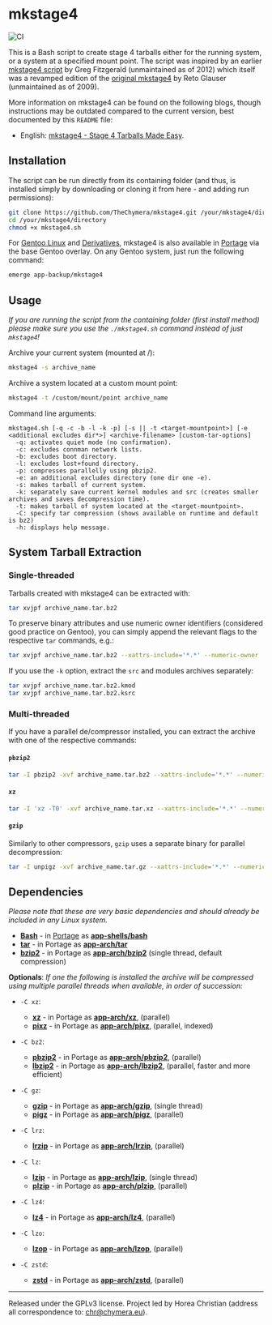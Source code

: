 # mkstage4

![CI](https://github.com/TheChymera/mkstage4/workflows/CI/badge.svg)

This is a Bash script to create stage 4 tarballs either for the running system, or a system at a specified mount point.
The script was inspired by an earlier [mkstage4 script](https://github.com/gregf/bin/blob/master/mkstage4) by Greg Fitzgerald (unmaintained as of 2012) which itself was a revamped edition of the [original mkstage4](http://blinkeye.ch/dokuwiki/doku.php/projects/mkstage4) by Reto Glauser (unmaintained as of 2009).

More information on mkstage4 can be found on the following blogs, though instructions may be outdated compared to the current version, best documented by this `README` file:

* English: [mkstage4 - Stage 4 Tarballs Made Easy](http://tutorials.chymera.eu/blog/2014/05/18/mkstage4-stage4-tarballs-made-easy/).

## Installation

The script can be run directly from its containing folder (and thus, is installed simply by downloading or cloning it from here - and adding run permissions):

```bash
git clone https://github.com/TheChymera/mkstage4.git /your/mkstage4/directory
cd /your/mkstage4/directory
chmod +x mkstage4.sh
```

For [Gentoo Linux](http://en.wikipedia.org/wiki/Gentoo_linux) and [Derivatives](http://en.wikipedia.org/wiki/Category:Gentoo_Linux_derivatives), mkstage4 is also available in [Portage](http://en.wikipedia.org/wiki/Portage_(software)) via the base Gentoo overlay.
On any Gentoo system, just run the following command:

```bash
emerge app-backup/mkstage4
```

## Usage

*If you are running the script from the containing folder (first install method) please make sure you use the `./mkstage4.sh` command instead of just `mkstage4`!*

Archive your current system (mounted at /):

```bash
mkstage4 -s archive_name
```

Archive a system located at a custom mount point:

```bash
mkstage4 -t /custom/mount/point archive_name
```

Command line arguments:

```console
mkstage4.sh [-q -c -b -l -k -p] [-s || -t <target-mountpoint>] [-e <additional excludes dir*>] <archive-filename> [custom-tar-options]
  -q: activates quiet mode (no confirmation).
  -c: excludes connman network lists.
  -b: excludes boot directory.
  -l: excludes lost+found directory.
  -p: compresses parallelly using pbzip2.
  -e: an additional excludes directory (one dir one -e).
  -s: makes tarball of current system.
  -k: separately save current kernel modules and src (creates smaller archives and saves decompression time).
  -t: makes tarball of system located at the <target-mountpoint>.
  -C: specify tar compression (shows available on runtime and default is bz2)
  -h: displays help message.
```

## System Tarball Extraction

### Single-threaded

Tarballs created with mkstage4 can be extracted with:

```bash
tar xvjpf archive_name.tar.bz2
```

To preserve binary attributes and use numeric owner identifiers (considered good practice on Gentoo), you can simply append the relevant flags to the respective `tar` commands, e.g.:

```bash
tar xvjpf archive_name.tar.bz2 --xattrs-include='*.*' --numeric-owner
```

If you use the `-k` option, extract the `src` and modules archives separately:

```bash
tar xvjpf archive_name.tar.bz2.kmod
tar xvjpf archive_name.tar.bz2.ksrc
```

### Multi-threaded

If you have a parallel de/compressor installed, you can extract the archive with one of the respective commands:

#### `pbzip2`

```bash
tar -I pbzip2 -xvf archive_name.tar.bz2 --xattrs-include='*.*' --numeric-owner
```

#### `xz`

```bash
tar -I 'xz -T0' -xvf archive_name.tar.xz --xattrs-include='*.*' --numeric-owner
```

#### `gzip`

Similarly to other compressors, `gzip` uses a separate binary for parallel decompression:

```bash
tar -I unpigz -xvf archive_name.tar.gz --xattrs-include='*.*' --numeric-owner
```

## Dependencies

*Please note that these are very basic dependencies and should already be included in any Linux system.*

* **[Bash](https://en.wikipedia.org/wiki/Bash_(Unix_shell))** - in [Portage](http://en.wikipedia.org/wiki/Portage_(software)) as **[app-shells/bash](https://packages.gentoo.org/packages/app-shells/bash)**
* **[tar](https://en.wikipedia.org/wiki/Tar_(computing))** - in Portage as **[app-arch/tar](https://packages.gentoo.org/packages/app-arch/tar)**
* **[bzip2](https://gitlab.com/federicomenaquintero/bzip2)** - in Portage as **[app-arch/bzip2](https://packages.gentoo.org/packages/app-arch/bzip2)** (single thread, default compression)


**Optionals**:
*If one the following is installed the archive will be compressed using multiple parallel threads when available, in order of succession:*

* `-C xz`:
  * **[xz](https://tukaani.org/xz/)** - in Portage as **[app-arch/xz](https://packages.gentoo.org/packages/app-arch/xz-utils)**, (parallel)
  * **[pixz](https://github.com/vasi/pixz)** - in Portage as **[app-arch/pixz](https://packages.gentoo.org/packages/app-arch/pixz)**, (parallel, indexed)

* `-C bz2`:
  * **[pbzip2](https://launchpad.net/pbzip2/)** - in Portage as **[app-arch/pbzip2](https://packages.gentoo.org/packages/app-arch/pbzip2)**, (parallel)
  * **[lbzip2](https://github.com/kjn/lbzip2/)** - in Portage as **[app-arch/lbzip2](https://packages.gentoo.org/packages/app-arch/lbzip2)**, (parallel, faster and more efficient)

* `-C gz`:
  * **[gzip](https://www.gnu.org/software/gzip/)** - in Portage as **[app-arch/gzip](https://packages.gentoo.org/packages/app-arch/gzip)**, (single thread)
  * **[pigz](https://www.zlib.net/pigz/)** - in Portage as **[app-arch/pigz](https://packages.gentoo.org/packages/app-arch/pigz)**, (parallel)

* `-C lrz`:
  * **[lrzip](https://github.com/ckolivas/lrzip/)** - in Portage as **[app-arch/lrzip](https://packages.gentoo.org/packages/app-arch/lrzip)**, (parallel)

* `-C lz`:
  * **[lzip](https://www.nongnu.org/lzip/)** - in Portage as **[app-arch/lzip](https://packages.gentoo.org/packages/app-arch/lzip)**, (single thread)
  * **[plzip](https://www.nongnu.org/lzip/plzip.html)** - in Portage as **[app-arch/plzip](https://packages.gentoo.org/packages/app-arch/plzip)**, (parallel)

* `-C lz4`:
  * **[lz4](https://github.com/lz4/lz4)** - in Portage as **[app-arch/lz4](https://packages.gentoo.org/packages/app-arch/lz4)**, (parallel)

* `-C lzo`:
  * **[lzop](https://www.lzop.org/)** - in Portage as **[app-arch/lzop](https://packages.gentoo.org/packages/app-arch/lzop)**, (parallel)

* `-C zstd`:
  * **[zstd](https://facebook.github.io/zstd/)** - in Portage as **[app-arch/zstd](https://packages.gentoo.org/packages/app-arch/zstd)**, (parallel)

---
Released under the GPLv3 license.
Project led by Horea Christian (address all correspondence to: chr@chymera.eu).
